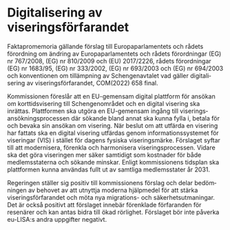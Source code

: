 # Digitalisering av viseringsförfarandet

Faktapromemoria gällande förslag till Europa­parla­mentets och rådets förord­ning om ändring av Europa­parlamentets och rådets förordningar (EG) nr 767/2008, (EG) nr 810/2009 och (EU) 2017/2226, rådets förord­ningar (EG) nr 1683/95, (EG) nr 333/2002, (EG) nr 693/2003 och (EG) nr 694/2003 och konven­tionen om tillämp­ning av Schengen­avtalet vad gäller digitali­sering av viserings­förfarandet, COM(2022\) 658 final.

Kommissionen föreslår att en EU\-gemensam digital platt­form för ansökan om korttids­visering till Schengen­området och en digital visering ska inrättas. Platt­formen ska utgöra en EU\-gemen­sam ingång till viserings­ansök­nings­processen där sökande bland annat ska kunna fylla i, betala för och bevaka sin ansökan om visering. När beslut om att utfärda en visering har fattats ska en digital visering utfärdas genom informa­tions­systemet för viseringar (VIS) i stället för dagens fysiska viserings­märke. Förslaget syftar till att moderni­sera, förenkla och harmoni­sera viserings­processen. Vidare ska det göra viseringen mer säker samtidigt som kostnader för både medlems­staterna och sökande minskar. Enligt kom­missionens tidsplan ska platt­formen kunna användas fullt ut av samtliga medlems­stater år 2031\.

Regeringen ställer sig positiv till kom­missionens förslag och delar bedöm­ningen av behovet av att utnyttja moderna hjälp­medel för att stärka viserings­förfarandet och möta nya migrations\- och säker­hets­utmaningar. Det är också positivt att förslaget innebär förenk­lade förfar­anden för resenärer och kan antas bidra till ökad rörlighet. Förslaget bör inte påverka eu\-LISA:s andra uppgifter negativt.
